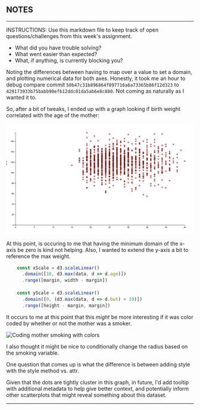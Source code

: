 ## NOTES

-----------
INSTRUCTIONS:
Use this markdown file to keep track of open questions/challenges from this week's assignment.
- What did you have trouble solving?
- What went easier than expected?
- What, if anything, is currently blocking you?

Noting the differences between having to map over a value to set a domain, 
and plotting numerical data for both axes. Honestly, it took me an hour to debug
compare commit `50b47c31b896864f897716a6a73365b86f12d323` to 
`429173933b75babb90efb12ddc01da5ab6e8c880`. Not coming as naturally as I wanted
it to.

So, after a bit of tweaks, I ended up with a graph looking if birth weight
correlated with the age of the mother:

![Age of the Mother vs. bwt](../screen_shots/age_of_mother_v_birth_weight.png)

At this point, is occuring to me that having the minimum domain of the x-axis
be zero is kind not helping. Also, I wanted to extend the y-axis a bit to
reference the max weight.

```javascript 
    const xScale = d3.scaleLinear()
      .domain([10, d3.max(data, d => d.age)])
      .range([margin, width - margin])

    const yScale = d3.scaleLinear()
      .domain([0, (d3.max(data, d => d.bwt) + 10)])
      .range([height - margin, margin])
```
It occurs to me at this point that this _might_ be more interesting if it was 
color coded by whether or not the mother was a smoker.

![Coding mother smoking with colors](../screen_shots/with_smothing_color_coding.png)

I also thought it might be nice to conditionally change the radius based on
the smoking variable.

One question that comes up is what the difference is between adding style with
the style method vs. attr.

Given that the dots are tightly cluster in this graph, in future, I'd add 
tooltip with additional metadata to help give better context, and potentially
inform other scatterplots that might reveal something about this dataset.

------------
